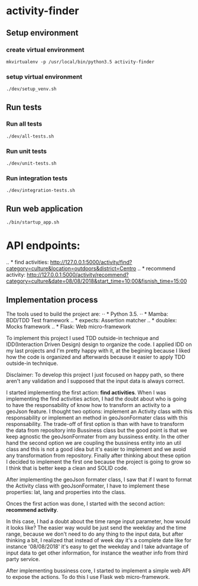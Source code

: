 # activity-finder

## Setup environment

### create virtual environment

```shellscript
mkvirtualenv -p /usr/local/bin/python3.5 activity-finder
```

### setup virtual environment

```shellscript
./dev/setup_venv.sh
```

## Run tests

### Run all tests

```shellscript
./dev/all-tests.sh
```
### Run unit tests

```shellscript
./dev/unit-tests.sh
```
### Run integration tests

```shellscript
./dev/integration-tests.sh
```

## Run web application
```shellscript
./bin/startup_app.sh
```
# API endpoints:
.. * find activities: http://127.0.0.1:5000/activity/find?category=culture&location=outdoors&district=Centro
.. * recommend activity: http://127.0.0.1:5000/activity/recommend?category=culture&date=08/08/2018&start_time=10:00&fisnish_time=15:00



## Implementation process

The tools used to build the project are:
⋅⋅ * Python 3.5.
⋅⋅ * Mamba: BDD/TDD Test framework
.. * expects: Assertion matcher
.. * doublex: Mocks framework
.. * Flask: Web micro-framework

To implement this project I used TDD outside-in technique and IDD(Interaction Driven Design) design to organize the code.
I applied IDD on my last projects and I'm pretty happy with it, at the begining because I liked how the code is organized and afterwards because it easier to apply TDD outside-in technique.

Disclaimer: To develop this project I just focused on happy path, so there aren't any validation and I supposed that the input data is always correct.

I started implementing the first action: **find activities**.
When I was implementing the find activities action, I had the doubt about who is going to have the responsability of know how to transform an activity to a geoJson feature.
I thought two options: implement an Activity class with this responsability or implement an method in geoJsonFormater class with this responsability. The trade-off of first option is
than with have to transform the data from repository into Bussiness class but the good point is that we keep agnostic the geoJsonFormater from any bussiness entity. In the other hand
the second option we are coupling the bussiness entity into an util class and this is not a good idea but it's easier to implement and we avoid any transformation from repository.
Finally after thinking about these option I decided to implement the first one because the project is going to grow so I think that is better keep a clean and SOLID code.

After implementing the geoJson formater class, I saw that if I want to format the Activity class with geoJsonFormater, I have to implement these properties: lat, lang and properties into the class.

Onces the first action was done, I started with the second action: **recommend activity**.

In this case, I had a doubt about the time range input parameter, how would it looks like? The easier way would be just send the weekday and the time range, because we don't need to do any thing to the input data, but after thinking a bit, I realized that instead of week day it's a complete date like for instance '08/08/2018' it's easy to get the weekday and I take advantage of input data to get other information, for instance the weather info from third party service.

After implementing bussiness core, I started to implement a simple web API to expose the actions. To do this I use Flask web micro-framework.





